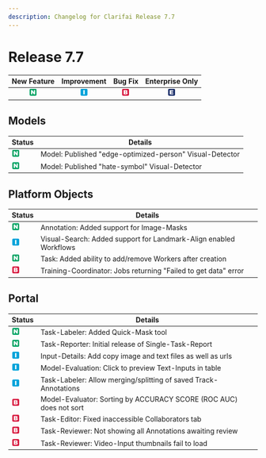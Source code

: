 ```yaml
---
description: Changelog for Clarifai Release 7.7
---
```


# Release 7.7

| New Feature | Improvement | Bug Fix | Enterprise Only |
| :---: | :---: | :---: | :---: |
| ![new-feature](../../.gitbook/assets/new_feature.jpg) | ![improvement](../../.gitbook/assets/improvement.jpg) | ![bug](../../.gitbook/assets/bug.jpg) | ![enterprise](../../.gitbook/assets/enterprise.jpg) |


## Models

|Status     |Details                                                 |
|-----------|--------------------------------------------------------|
| ![new-feature](../../.gitbook/assets/new_feature.jpg) |Model: Published "edge-optimized-person" Visual-Detector|
| ![new-feature](../../.gitbook/assets/new_feature.jpg) |Model: Published "hate-symbol" Visual-Detector          |

## Platform Objects

|Status     |Details                                                 |
|-----------|--------------------------------------------------------|
| ![new-feature](../../.gitbook/assets/new_feature.jpg) |Annotation: Added support for Image-Masks               |
| ![improvement](../../.gitbook/assets/improvement.jpg) |Visual-Search: Added support for Landmark-Align enabled Workflows|
| ![new-feature](../../.gitbook/assets/new_feature.jpg) |Task: Added ability to add/remove Workers after creation|
| ![bug](../../.gitbook/assets/bug.jpg) |Training-Coordinator: Jobs returning "Failed to get data" error|

## Portal

|Status     |Details                                                 |
|-----------|--------------------------------------------------------|
| ![new-feature](../../.gitbook/assets/new_feature.jpg) |Task-Labeler: Added Quick-Mask tool                     |
| ![new-feature](../../.gitbook/assets/new_feature.jpg) |Task-Reporter: Initial release of Single-Task-Report    |
| ![improvement](../../.gitbook/assets/improvement.jpg) |Input-Details: Add copy image and text files as well as urls|
| ![improvement](../../.gitbook/assets/improvement.jpg) |Model-Evaluation: Click to preview Text-Inputs in table |
| ![improvement](../../.gitbook/assets/improvement.jpg) |Task-Labeler: Allow merging/splitting of saved Track-Annotations|
| ![bug](../../.gitbook/assets/bug.jpg) |Model-Evaluator: Sorting by ACCURACY SCORE (ROC AUC) does not sort|
| ![bug](../../.gitbook/assets/bug.jpg) |Task-Editor: Fixed inaccessible Collaborators tab       |
| ![bug](../../.gitbook/assets/bug.jpg) |Task-Reviewer: Not showing all Annotations awaiting review|
| ![bug](../../.gitbook/assets/bug.jpg) |Task-Reviewer: Video-Input thumbnails fail to load      |
